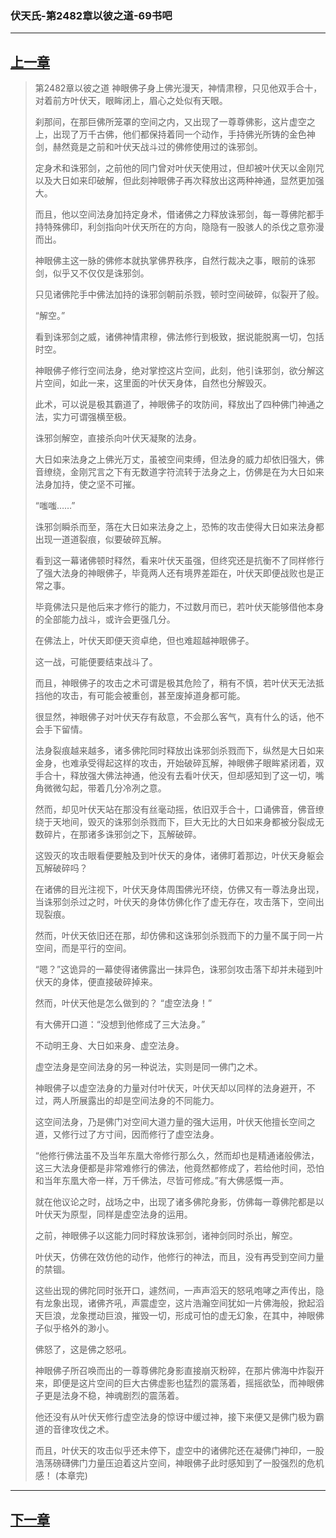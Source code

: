 ### 伏天氏-第2482章以彼之道-69书吧

--------
[上一章](./480cf6334feea0a8e5fb97417f06927c.md)
--------


>
>
>
>第2482章以彼之道
>神眼佛子身上佛光漫天，神情肃穆，只见他双手合十，对着前方叶伏天，眼眸闭上，眉心之处似有天眼。
>
>刹那间，在那巨佛所笼罩的空间之内，又出现了一尊尊佛影，这片虚空之上，出现了万千古佛，他们都保持着同一个动作，手持佛光所铸的金色神剑，赫然竟是之前和叶伏天战斗过的佛修使用过的诛邪剑。
>
>定身术和诛邪剑，之前他的同门曾对叶伏天使用过，但却被叶伏天以金刚咒以及大日如来印破解，但此刻神眼佛子再次释放出这两种神通，显然更加强大。
>
>而且，他以空间法身加持定身术，借诸佛之力释放诛邪剑，每一尊佛陀都手持特殊佛印，利剑指向叶伏天所在的方向，隐隐有一股骇人的杀伐之意弥漫而出。
>
>神眼佛主这一脉的佛修本就执掌佛界秩序，自然行裁决之事，眼前的诛邪剑，似乎又不仅仅是诛邪剑。
>
>只见诸佛陀手中佛法加持的诛邪剑朝前杀戮，顿时空间破碎，似裂开了般。
>
>“解空。”
>
>看到诛邪剑之威，诸佛神情肃穆，佛法修行到极致，据说能脱离一切，包括时空。
>
>神眼佛子修行空间法身，绝对掌控这片空间，此刻，他引诛邪剑，欲分解这片空间，如此一来，这里面的叶伏天身体，自然也分解毁灭。
>
>此术，可以说是极其霸道了，神眼佛子的攻防间，释放出了四种佛门神通之法，实力可谓强横至极。
>
>诛邪剑解空，直接杀向叶伏天凝聚的法身。
>
>大日如来法身之上佛光万丈，虽被空间束缚，但法身的威力却依旧强大，佛音缭绕，金刚咒言之下有无数道字符流转于法身之上，仿佛是在为大日如来法身加持，使之坚不可摧。
>
>“嗤嗤……”
>
>诛邪剑瞬杀而至，落在大日如来法身之上，恐怖的攻击使得大日如来法身都出现一道道裂痕，似要破碎瓦解。
>
>看到这一幕诸佛顿时释然，看来叶伏天虽强，但终究还是抗衡不了同样修行了强大法身的神眼佛子，毕竟两人还有境界差距在，叶伏天即便战败也是正常之事。
>
>毕竟佛法只是他后来才修行的能力，不过数月而已，若叶伏天能够借他本身的全部能力战斗，或许会更强几分。
>
>在佛法上，叶伏天即便天资卓绝，但也难超越神眼佛子。
>
>这一战，可能便要结束战斗了。
>
>而且，神眼佛子的攻击之术可谓是极其危险了，稍有不慎，若叶伏天无法抵挡他的攻击，有可能会被重创，甚至废掉道身都可能。
>
>很显然，神眼佛子对叶伏天存有敌意，不会那么客气，真有什么的话，他不会手下留情。
>
>法身裂痕越来越多，诸多佛陀同时释放出诛邪剑杀戮而下，纵然是大日如来金身，也难承受得起这样的攻击，开始破碎瓦解，神眼佛子眼眸紧闭着，双手合十，释放强大佛法神通，他没有去看叶伏天，但却感知到了这一切，嘴角微微勾起，带着几分冷冽之意。
>
>然而，却见叶伏天站在那没有丝毫动摇，依旧双手合十，口诵佛音，佛音缭绕于天地间，毁灭的诛邪剑杀戮而下，巨大无比的大日如来身都被分裂成无数碎片，在那诸多诛邪剑之下，瓦解破碎。
>
>这毁灭的攻击眼看便要触及到叶伏天的身体，诸佛盯着那边，叶伏天身躯会瓦解破碎吗？
>
>在诸佛的目光注视下，叶伏天身体周围佛光环绕，仿佛又有一尊法身出现，当诛邪剑杀过之时，叶伏天的身体仿佛化作了虚无存在，攻击落下，空间出现裂痕。
>
>然而，叶伏天依旧还在那，却仿佛和这诛邪剑杀戮而下的力量不属于同一片空间，而是平行的空间。
>
>“嗯？”这诡异的一幕使得诸佛露出一抹异色，诛邪剑攻击落下却并未碰到叶伏天的身体，便直接破碎掉来。
>
>然而，叶伏天他是怎么做到的？
>“虚空法身！”
>
>有大佛开口道：“没想到他修成了三大法身。”
>
>不动明王身、大日如来身、虚空法身。
>
>虚空法身是空间法身的另一种说法，实则是同一佛门之术。
>
>神眼佛子以虚空法身的力量对付叶伏天，叶伏天却以同样的法身避开，不过，两人所展露出的却是空间法身的不同能力。
>
>这空间法身，乃是佛门对空间大道力量的强大运用，叶伏天他擅长空间之道，又修行过了方寸间，因而修行了虚空法身。
>
>“他修行佛法虽不及当年东凰大帝修行那么久，然而却也是精通诸般佛法，这三大法身便都是非常难修行的佛法，他竟然都修成了，若给他时间，恐怕和当年东凰大帝一样，万千佛法，尽皆可修成。”有大佛感慨一声。
>
>就在他议论之时，战场之中，出现了诸多佛陀身影，仿佛每一尊佛陀都是以叶伏天为原型，同样是虚空法身的运用。
>
>之前，神眼佛子以这能力同时释放诛邪剑，诸神剑同时杀出，解空。
>
>叶伏天，仿佛在效仿他的动作，他修行的神法，而且，没有再受到空间力量的禁锢。
>
>这些出现的佛陀同时张开口，遽然间，一声声滔天的怒吼咆哮之声传出，隐有龙象出现，诸佛齐吼，声震虚空，这片浩瀚空间犹如一片佛海般，掀起滔天巨浪，龙象搅动巨浪，摧毁一切，形成可怕的虚无幻象，在其中，神眼佛子似乎格外的渺小。
>
>佛怒了，这是佛之怒吼。
>
>神眼佛子所召唤而出的一尊尊佛陀身影直接崩灭粉碎，在那片佛海中炸裂开来，即便是这片空间的巨大古佛虚影也猛烈的震荡着，摇摇欲坠，而神眼佛子更是法身不稳，神魂剧烈的震荡着。
>
>他还没有从叶伏天修行虚空法身的惊讶中缓过神，接下来便又是佛门极为霸道的音律攻伐之术。
>
>而且，叶伏天的攻击似乎还未停下，虚空中的诸佛陀还在凝佛门神印，一股浩荡磅礴佛门力量压迫着这片空间，神眼佛子此时感知到了一股强烈的危机感！
>(本章完)
>
>

--------
[下一章](./8cf30cbd57d9e12de1ff69a9c64529f1.md)
--------

